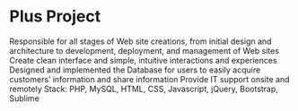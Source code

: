 # Plus Project
Responsible for all stages of Web site creations, from initial design and architecture to development, deployment, and management of Web sites
Create clean interface and simple, intuitive interactions and experiences
Designed and implemented the Database for users to easily acquire customers’ information and share information 
Provide IT support onsite and remotely
Stack: PHP, MySQL, HTML, CSS, Javascript, jQuery, Bootstrap, Sublime
